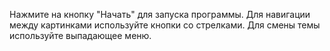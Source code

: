 Нажмите на кнопку "Начать" для запуска программы. 
Для навигации между картинками используйте кнопки со стрелками.
Для смены темы используйте выпадающее меню.